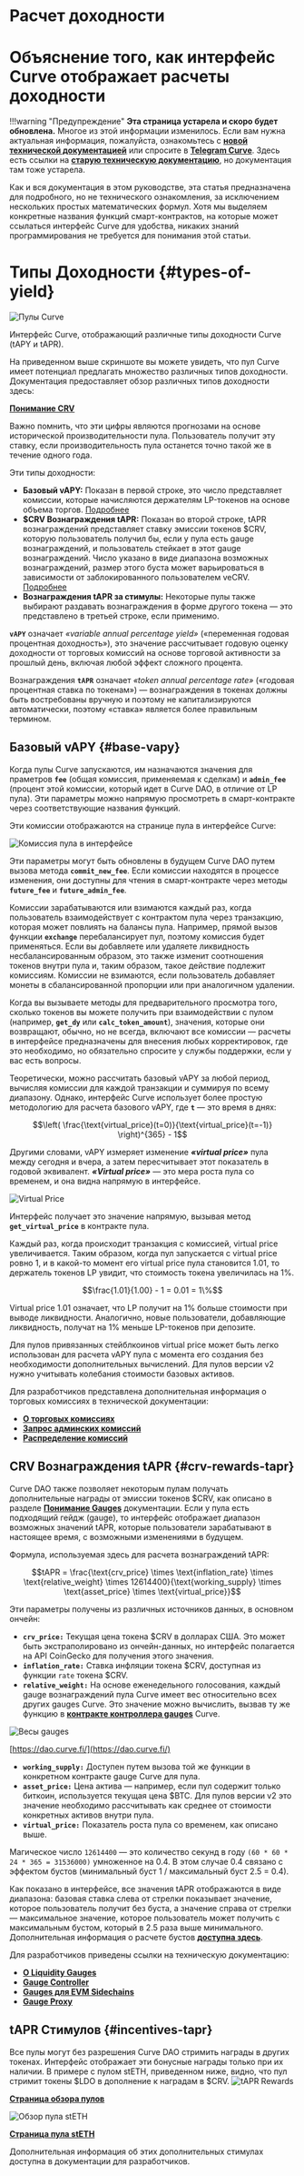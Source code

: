 <h1>Расчет доходности</h1>

# **Объяснение того, как интерфейс Curve отображает расчеты доходности**

!!!warning "Предупреждение"
    **Эта страница устарела и скоро будет обновлена.** Многое из этой информации изменилось. Если вам нужна актуальная информация, пожалуйста, ознакомьтесь с [**новой технической документацией**](https://docs.curve.fi/) или спросите в [**Telegram Curve**](https://t.me/curvefi). Здесь есть ссылки на [**старую техническую документацию**](https://curve.readthedocs.io/), но документация там тоже устарела.

Как и вся документация в этом руководстве, эта статья предназначена для подробного, но не технического ознакомления, за исключением нескольких простых математических формул. Хотя мы выделяем конкретные названия функций смарт-контрактов, на которые может ссылаться интерфейс Curve для удобства, никаких знаний программирования не требуется для понимания этой статьи.

# **Типы Доходности** {#types-of-yield}

![Пулы Curve](../images/ui/pools.png)

Интерфейс Curve, отображающий различные типы доходности Curve (tAPY и tAPR).

На приведенном выше скриншоте вы можете увидеть, что пул Curve имеет потенциал предлагать множество различных типов доходности. Документация предоставляет обзор различных типов доходности здесь:

[**Понимание CRV**](../crv-token/overview.md)

Важно помнить, что эти цифры являются прогнозами на основе исторической производительности пула. Пользователь получит эту ставку, если производительность пула останется точно такой же в течение одного года.

Эти типы доходности:

*   **Базовый vAPY:** Показан в первой строке, это число представляет комиссии, которые начисляются держателям LP-токенов на основе объема торгов. [Подробнее](https://resources.curve.fi/lp/understanding-curve-pools)
*   **$CRV Вознаграждения tAPR:** Показан во второй строке, tAPR вознаграждений представляет ставку эмиссии токенов $CRV, которую пользователь получил бы, если у пула есть gauge вознаграждений, и пользователь стейкает в этот gauge вознаграждений. Число указано в виде диапазона возможных вознаграждений, размер этого буста может варьироваться в зависимости от заблокированного пользователем veCRV. [Подробнее](https://resources.curve.fi/reward-gauges/understanding-gauges)
*   **Вознаграждения tAPR за стимулы:** Некоторые пулы также выбирают раздавать вознаграждения в форме другого токена — это представлено в третьей строке, если применимо.

**`vAPY`** означает _«variable annual percentage yield»_ («переменная годовая процентная доходность»), это значение рассчитывает годовую оценку доходности от торговых комиссий на основе торговой активности за прошлый день, включая любой эффект сложного процента.

Вознаграждения **`tAPR`** означает _«token annual percentage rate»_ («годовая процентная ставка по токенам») — вознаграждения в токенах должны быть востребованы вручную и поэтому не капитализируются автоматически, поэтому «ставка» является более правильным термином.

## **Базовый vAPY** {#base-vapy}

Когда пулы Curve запускаются, им назначаются значения для праметров **`fee`** (общая комиссия, применяемая к сделкам) и **`admin_fee`** (процент этой комиссии, который идет в Curve DAO, в отличие от LP пула). Эти параметры можно напрямую просмотреть в смарт-контракте через соответствующие названия функций.

Эти комиссии отображаются на странице пула в интерфейсе Curve:

![Комиссия пула в интерфейсе](../images/ui/fee.png)

Эти параметры могут быть обновлены в будущем Curve DAO путем вызова метода **`commit_new_fee`**. Если комиссии находятся в процессе изменения, они доступны для чтения в смарт-контракте через методы **`future_fee`** и **`future_admin_fee`**.

Комиссии зарабатываются или взимаются каждый раз, когда пользователь взаимодействует с контрактом пула через транзакцию, которая может повлиять на балансы пула. Например, прямой вызов функции **`exchange`** перебалансирует пул, поэтому комиссия будет применяться. Если вы добавляете или удаляете ликвидность несбалансированным образом, это также изменит соотношения токенов внутри пула и, таким образом, такое действие подлежит комиссиям. Комиссии не взимаются, если пользователь добавляет монеты в сбалансированной пропорции или при аналогичном удалении.

Когда вы вызываете методы для предварительного просмотра того, сколько токенов вы можете получить при взаимодействии с пулом (например, **`get_dy`** или **`calc_token_amount`**), значения, которые они возвращают, обычно, но не всегда, включают все комиссии — расчеты в интерфейсе предназначены для внесения любых корректировок, где это необходимо, но обязательно спросите у службы поддержки, если у вас есть вопросы.

Теоретически, можно рассчитать базовый vAPY за любой период, вычисляя комиссии для каждой транзакции и суммируя по всему диапазону. Однако, интерфейс Curve использует более простую методологию для расчета базового vAPY, где **`t`** — это время в днях:

$$\left( \frac{\text{virtual_price}(t=0)}{\text{virtual_price}(t=-1)} \right)^{365} - 1$$

Другими словами, vAPY измеряет изменение _**«virtual price»**_ пула между сегодня и вчера, а затем пересчитывает этот показатель в годовой эквивалент. _**«Virtual price»**_ — это мера роста пула со временем, и она видна напрямую в интерфейсе.

![Virtual Price](../images/ui/virtual-price.webp)

Интерфейс получает это значение напрямую, вызывая метод **`get_virtual_price`** в контракте пула.

Каждый раз, когда происходит транзакция с комиссией, virtual price увеличивается. Таким образом, когда пул запускается с virtual price ровно 1, и в какой-то момент его virtual price пула становится 1.01, то держатель токенов LP увидит, что стоимость токена увеличилась на 1%.

$$\frac{1.01}{1.00} - 1 = 0.01 = 1\%$$

Virtual price 1.01 означает, что LP получит на 1% больше стоимости при выводе ликвидности. Аналогично, новые пользователи, добавляющие ликвидность, получат на 1% меньше LP-токенов при депозите.

Для пулов привязанных стейблкоинов virtual price может быть легко использован для расчета vAPY пула с момента его создания без необходимости дополнительных вычислений. Для пулов версии v2 нужно учитывать колебания стоимости базовых активов.

Для разработчиков представлена дополнительная информация о торговых комиссиях в технической документации:

*   [**О торговых комиссиях**](https://curve.readthedocs.io/factory-deployer.html?highlight=fees#trade-fees)
*   [**Запрос админских комиссий**](https://curve.readthedocs.io/factory-pools.html?highlight=fees#claiming-admin-fees)
*   [**Распределение комиссий**](https://curve.readthedocs.io/dao-fees.html?highlight=fees#fee-distribution)

## **CRV Вознаграждения tAPR** {#crv-rewards-tapr}

Curve DAO также позволяет некоторым пулам получать дополнительные награды от эмиссии токенов $CRV, как описано в разделе [**Понимание Gauges**](https://resources.curve.fi/reward-gauges/understanding-gauges) документации. Если у пула есть подходящий гейдж (gauge), то интерфейс отображает диапазон возможных значений tAPR, которые пользователи зарабатывают в настоящее время, с возможными изменениями в будущем.

Формула, используемая здесь для расчета вознаграждений tAPR:

$$tAPR = \frac{\text{crv_price} \times \text{inflation_rate} \times \text{relative_weight} \times 12614400}{\text{working_supply} \times \text{asset_price} \times \text{virtual_price}}$$

Эти параметры получены из различных источников данных, в основном ончейн:

*   **`crv_price:`** Текущая цена токена $CRV в долларах США. Это может быть экстраполировано из ончейн-данных, но интерфейс полагается на API CoinGecko для получения этого значения.
*   **`inflation_rate:`** Ставка инфляции токена $CRV, доступная из функции `rate` токена $CRV.
*   **`relative_weight:`** На основе еженедельного голосования, каждый gauge вознаграждений пула Curve имеет вес относительно всех других gauges Curve. Это значение можно вычислить, вызвав ту же функцию в [**контракте контроллера gauges**](https://curve.readthedocs.io/dao-gauges.html#the-gauge-controller) Curve.

![Весы gauges](../images/ui/gauge-weights.webp)

[https://dao.curve.fi/](https://dao.curve.fi/)

*   **`working_supply:`** Доступен путем вызова той же функции в конкретном контракте gauge Curve для пула.
*   **`asset_price:`** Цена актива — например, если пул содержит только биткоин, используется текущая цена $BTC. Для пулов версии v2 это значение необходимо рассчитывать как среднее от стоимости конкретных активов внутри пула.
*   **`virtual_price:`** Показатель роста пула со временем, как описано выше.

Магическое число `12614400` — это количество секунд в году `(60 * 60 * 24 * 365 = 31536000)` умноженное на 0.4. В этом случае 0.4 связано с эффектом бустов (минимальный буст 1 / максимальный буст 2.5 = 0.4).

Как показано в интерфейсе, все значения tAPR отображаются в виде диапазона: базовая ставка слева от стрелки показывает значение, которое пользователь получит без буста, а значение справа от стрелки — максимальное значение, которое пользователь может получить с максимальным бустом, который в 2.5 раза выше минимального. Дополнительная информация о расчете бустов [**доступна здесь**](../reward-gauges/boosting-your-crv-rewards.md).

Для разработчиков приведены ссылки на техническую документацию:

*   [**О Liquidity Gauges**](https://curve.readthedocs.io/dao-gauges.html?highlight=gauge)
*   [**Gauge Controller**](https://curve.readthedocs.io/dao-gauges.html#the-gauge-controller)
*   [**Gauges для EVM Sidechains**](https://curve.readthedocs.io/dao-gauges-sidechain.html)
*   [**Gauge Proxy**](https://curve.readthedocs.io/dao-ownership.html?highlight=gauge#gaugeproxy)

## **tAPR Стимулов** {#incentives-tapr}

Все пулы могут без разрешения Curve DAO стримить награды в других токенах. Интерфейс отображает эти бонусные награды только при их наличии. В примере с пулом stETH, приведенном ниже, видно, что пул стримит токены $LDO в дополнение к наградам в $CRV.
![tAPR Rewards](../images/ui/tAPR.webp)

[**Страница обзора пулов**](https://curve.fi/#/ethereum/pools)

![Обзор пула stETH](../images/ui/steth-overview.webp)

[**Страница пула stETH**](https://curve.fi/#/ethereum/pools/steth/deposit)

Дополнительная информация об этих дополнительных стимулах доступна в документации для разработчиков.

